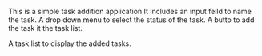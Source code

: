 This is a simple task addition application
It includes an input feild to name the task.
A drop down menu to select the status of the task.
A butto to add the task it the task list.

A task list to display the added tasks.
